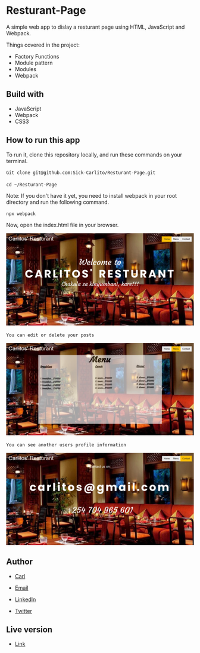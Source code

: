 # Resturant-Page
A simple web app to dislay a resturant page using HTML, JavaScript and Webpack.


Things covered in the project:

- Factory Functions
- Module pattern
- Modules
- Webpack



## Build with

- JavaScript
- Webpack
- CSS3


## How to run this app
To run it, clone this repository locally, and run these commands on your terminal.
```
Git clone git@github.com:Sick-Carlito/Resturant-Page.git

cd ~/Resturant-Page

```

Note: If you don't have it yet, you need to install webpack
in your root directory and run the following command.
```
npx webpack
```

Now, open the index.html file in your browser.

![Alt image](https://github.com/Sick-Carlito/Resturant-Page/blob/feature-1/src/images/img1.png)

```
You can edit or delete your posts
```
![Alt image](https://github.com/Sick-Carlito/Resturant-Page/blob/feature-1/src/images/img2.png)

```
You can see another users profile information 
```
![Alt image](https://github.com/Sick-Carlito/Resturant-Page/blob/feature-1/src/images/img3.png)



## Author

- [Carl](git@github.com:Sick-Carlito/Resturant-Page.git)


- [Email](carlb1319@gmail.com)

- [LinkedIn](https://www.linkedin.com/in/carlb420/)

- [Twitter](https://twitter.com/cbond_420)


## Live version

- [Link](https://raw.githack.com/Sick-Carlito/Resturant-Page/feature-1/dist/index.html)


